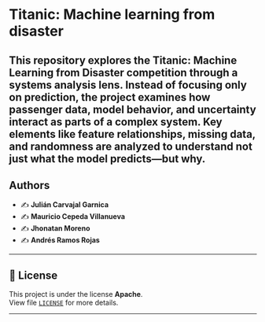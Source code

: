 # Titanic: Machine learning from disaster
This repository explores the Titanic: Machine Learning from Disaster competition through a systems analysis lens. Instead of focusing only on prediction, the project examines how passenger data, model behavior, and uncertainty interact as parts of a complex system. Key elements like feature relationships, missing data, and randomness are analyzed to understand not just what the model predicts—but why.
---

## Authors
- ✍️ **Julián Carvajal Garnica**  
- ✍️ **Mauricio Cepeda Villanueva**  
- ✍️ **Jhonatan Moreno**
- ✍️ **Andrés Ramos Rojas**

---

## 📜 License
This project is under the license **Apache**.  
View file [`LICENSE`](./LICENSE) for more details.

---
